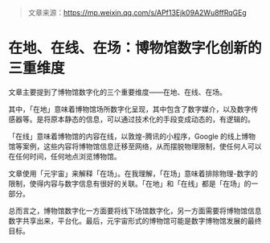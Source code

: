 > 文章来源：https://mp.weixin.qq.com/s/APf13Ejk09A2Wu8ffRqGEg

# 在地、在线、在场：博物馆数字化创新的三重维度

文章主要提到了博物馆数字化的三个重要维度——在地、在线、在场。

其中，「在地」意味着博物馆场所数字化呈现，其中包含了数字媒介，以及数字传感器等。是将原本静态的信息，可以通过技术化的手段变成动态的，有逻辑的。

「在线」意味着博物馆的内容在线，以敦煌-腾讯的小程序，Google 的线上博物馆等案例，这些内容将博物馆信息迁移至网络，从而摆脱物理限制，使任何人可以在任何时间，任何地点浏览博物馆。

文章使用「元宇宙」来解释「在场」。在我理解，「在场」意味着排除物理-数字的限制，使得内容与数字信息有很好的关联。「在地」和「在线」都是「在场」的一部分。



总而言之，博物馆数字化一方面要将线下场馆数字化，另一方面需要将博物馆信息数字共享出来，平台化。最后，元宇宙形式的博物馆可能是数字博物馆发展的最终目标。